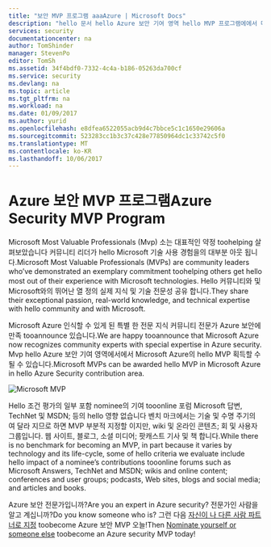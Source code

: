 ```yaml
---
title: "보안 MVP 프로그램 aaaAzure | Microsoft Docs"
description: "hello 문서 hello Azure 보안 기여 영역 hello MVP 프로그램에에서 대 한 개요를 제공합니다."
services: security
documentationcenter: na
author: TomShinder
manager: StevenPo
editor: TomSh
ms.assetid: 34f4bdf0-7332-4c4a-b186-05263da700cf
ms.service: security
ms.devlang: na
ms.topic: article
ms.tgt_pltfrm: na
ms.workload: na
ms.date: 01/09/2017
ms.author: yurid
ms.openlocfilehash: e8dfea6522055acb9d4c7bbce5c1c1650e29606a
ms.sourcegitcommit: 523283cc1b3c37c428e77850964dc1c33742c5f0
ms.translationtype: MT
ms.contentlocale: ko-KR
ms.lasthandoff: 10/06/2017
---
```

# <a name="azure-security-mvp-program"></a><span data-ttu-id="db0b2-103">Azure 보안 MVP 프로그램</span><span class="sxs-lookup"><span data-stu-id="db0b2-103">Azure Security MVP Program</span></span>
<span data-ttu-id="db0b2-104">Microsoft Most Valuable Professionals (Mvp) 소는 대표적인 약정 toohelping 살펴보았습니다 커뮤니티 리더가 hello Microsoft 기술 사용 경험을의 대부분 아웃 됩니다.</span><span class="sxs-lookup"><span data-stu-id="db0b2-104">Microsoft Most Valuable Professionals (MVPs) are community leaders who’ve demonstrated an exemplary commitment toohelping others get hello most out of their experience with Microsoft technologies.</span></span> <span data-ttu-id="db0b2-105">Hello 커뮤니티와 및 Microsoft와의 뛰어난 열 정의 실제 지식 및 기술 전문성 공유 합니다.</span><span class="sxs-lookup"><span data-stu-id="db0b2-105">They share their exceptional passion, real-world knowledge, and technical expertise with hello community and with Microsoft.</span></span>

<span data-ttu-id="db0b2-106">Microsoft Azure 인식할 수 있게 된 특별 한 전문 지식 커뮤니티 전문가 Azure 보안에 만족 tooannounce 있습니다.</span><span class="sxs-lookup"><span data-stu-id="db0b2-106">We are happy tooannounce that Microsoft Azure now recognizes community experts with special expertise in Azure security.</span></span> <span data-ttu-id="db0b2-107">Mvp hello Azure 보안 기여 영역에서에서 Microsoft Azure의 hello MVP 획득할 수 될 수 있습니다.</span><span class="sxs-lookup"><span data-stu-id="db0b2-107">Microsoft MVPs can be awarded hello MVP in Microsoft Azure in hello Azure Security contribution area.</span></span>

![Microsoft MVP](./media/azure-security-mvp/azure-security-mvp-fig1.png)

<span data-ttu-id="db0b2-109">Hello 조건 평가의 일부 포함 nominee의 기여 tooonline 포럼 Microsoft 답변, TechNet 및 MSDN; 등의 hello 영향 없습니다 벤치 마크에서는 기술 및 수명 주기의 여 달라 지므로 하면 MVP 부분적 지정할 이지만, wiki 및 온라인 콘텐츠; 회 및 사용자 그룹입니다. 웹 사이트, 블로그, 소셜 미디어; 팟캐스트 기사 및 책 합니다.</span><span class="sxs-lookup"><span data-stu-id="db0b2-109">While there is no benchmark for becoming an MVP, in part because it varies by technology and its life-cycle, some of hello criteria we evaluate include hello impact of a nominee’s contributions tooonline forums such as Microsoft Answers, TechNet and MSDN; wikis and online content; conferences and user groups; podcasts, Web sites, blogs and social media; and articles and books.</span></span>

<span data-ttu-id="db0b2-110">Azure 보안 전문가입니까?</span><span class="sxs-lookup"><span data-stu-id="db0b2-110">Are you an expert in Azure security?</span></span> <span data-ttu-id="db0b2-111">전문가인 사람을 알고 계십니까?</span><span class="sxs-lookup"><span data-stu-id="db0b2-111">Do you know someone who is?</span></span> <span data-ttu-id="db0b2-112">그런 다음 [자신이 나 다른 사람 파트너로 지정](https://mvp.microsoft.com/Nomination/nominate-an-mvp) toobecome Azure 보안 MVP 오늘!</span><span class="sxs-lookup"><span data-stu-id="db0b2-112">Then [Nominate yourself or someone else](https://mvp.microsoft.com/Nomination/nominate-an-mvp) toobecome an Azure security MVP today!</span></span>
